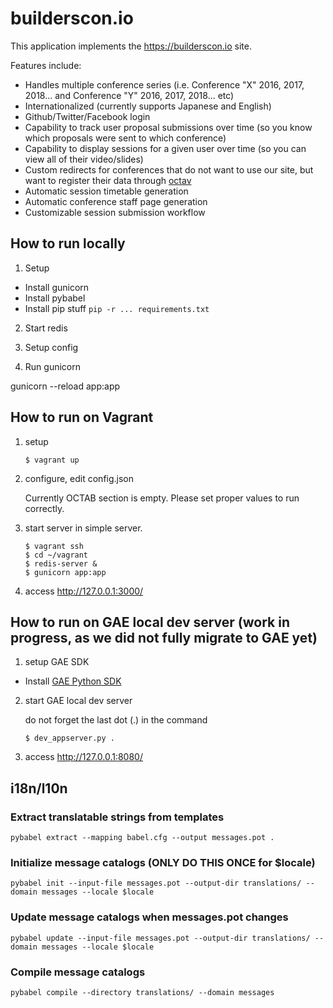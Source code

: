 # builderscon.io

This application implements the https://builderscon.io site.

Features include:

* Handles multiple conference series (i.e. Conference "X" 2016, 2017, 2018... and Conference "Y" 2016, 2017, 2018... etc)
* Internationalized (currently supports Japanese and English)
* Github/Twitter/Facebook login
* Capability to track user proposal submissions over time (so you know which proposals were sent to which conference)
* Capability to display sessions for a given user over time (so you can view all of their video/slides)
* Custom redirects for conferences that do not want to use our site, but want to register their data through [octav](https://github.com/builderscon/octav)
* Automatic session timetable generation
* Automatic conference staff page generation
* Customizable session submission workflow

## How to run locally

1. Setup

* Install gunicorn
* Install pybabel
* Install pip stuff `pip -r ... requirements.txt`

2. Start redis

3. Setup config

4. Run gunicorn

gunicorn --reload app:app

## How to run on Vagrant

1.  setup

    ```
    $ vagrant up
    ```


2.  configure, edit config.json

    Currently OCTAB section is empty.
    Please set proper values to run correctly.

3.  start server in simple server.

    ```
    $ vagrant ssh
    $ cd ~/vagrant
    $ redis-server &
    $ gunicorn app:app
    ```

4.  access <http://127.0.0.1:3000/>

## How to run on GAE local dev server (work in progress, as we did not fully migrate to GAE yet)

1.  setup GAE SDK

  - Install [GAE Python SDK](https://cloud.google.com/appengine/downloads)   

2.  start GAE local dev server
  
    do not forget the last dot (.) in the command

    ```
    $ dev_appserver.py .
    ```

4.  access <http://127.0.0.1:8080/>


## i18n/l10n

### Extract translatable strings from templates

```
pybabel extract --mapping babel.cfg --output messages.pot .
```

### Initialize message catalogs (ONLY DO THIS ONCE for $locale)

```
pybabel init --input-file messages.pot --output-dir translations/ --domain messages --locale $locale 
```

### Update message catalogs when messages.pot changes

```
pybabel update --input-file messages.pot --output-dir translations/ --domain messages --locale $locale 
```

### Compile message catalogs

```
pybabel compile --directory translations/ --domain messages
```
